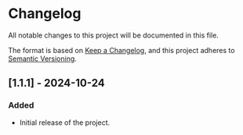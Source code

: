 # Changelog

All notable changes to this project will be documented in this file.

The format is based on [Keep a Changelog](https://keepachangelog.com/en/1.1.0/),
and this project adheres to [Semantic Versioning](https://semver.org/spec/v2.0.0.html).

## [1.1.1] - 2024-10-24

### Added

- Initial release of the project.

[1.0.0]: https://github.com/nairvarun/leetstalker/releases/tag/1.0.0


